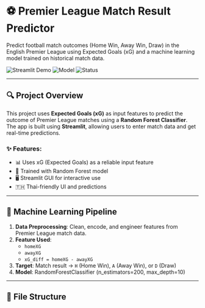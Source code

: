 # ⚽ Premier League Match Result Predictor

Predict football match outcomes (Home Win, Away Win, Draw) in the English Premier League using Expected Goals (xG) and a machine learning model trained on historical match data.

![Streamlit Demo](https://img.shields.io/badge/Streamlit-Deployed-brightgreen)
![Model](https://img.shields.io/badge/Model-RandomForest-blue)
![Status](https://img.shields.io/badge/Status-Complete-success)

---

## 🔍 Project Overview

This project uses **Expected Goals (xG)** as input features to predict the outcome of Premier League matches using a **Random Forest Classifier**. The app is built using **Streamlit**, allowing users to enter match data and get real-time predictions.

### ✨ Features:
- 📊 Uses xG (Expected Goals) as a reliable input feature
- 🧠 Trained with Random Forest model
- 🖥️ Streamlit GUI for interactive use
- 🇹🇭 Thai-friendly UI and predictions

---

## 🧠 Machine Learning Pipeline

1. **Data Preprocessing**: Clean, encode, and engineer features from Premier League match data.
2. **Feature Used**:
   - `homeXG`
   - `awayXG`
   - `xG_diff = homeXG - awayXG`
3. **Target**: Match result → `H` (Home Win), `A` (Away Win), or `D` (Draw)
4. **Model**: RandomForestClassifier (n_estimators=200, max_depth=10)

---

## 📂 File Structure

